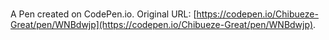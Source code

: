 # 

A Pen created on CodePen.io. Original URL: [https://codepen.io/Chibueze-Great/pen/WNBdwjp](https://codepen.io/Chibueze-Great/pen/WNBdwjp).
